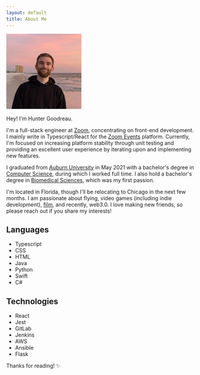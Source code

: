 ```yaml
---
layout: default
title: About Me
---
```


<img id="hunter-headshot" src="/assets/avi.jpeg" alt="Hunter Goodreau" title="Hunter Goodreau" width="200" height="200"/>

Hey! I'm Hunter Goodreau.

I'm a full-stack engineer at [Zoom](https://zoom.us), concentrating on front-end development. I mainly write in Typescript/React for the [Zoom Events](https://events.zoom.us) platform. Currently, I'm focused on increasing platform stability through unit testing and providing an excellent user experience by iterating upon and implementing new features.

I graduated from [Auburn University](https://www.auburn.edu/) in May 2021 with a bachelor's degree in [Computer Science](https://en.wikipedia.org/wiki/Computer_science), during which I worked full time. I also hold a bachelor's degree in [Biomedical Sciences](https://en.wikipedia.org/wiki/Biomedical_sciences), which was my first passion.

I'm located in Florida, though I'll be relocating to Chicago in the next few months. I am passionate about flying, video games (including indie development), [film](https://letterboxd.com/hgoood/), and recently, web3.0. I love making new friends, so please reach out if you share my interests!

## Languages

- Typescript
- CSS
- HTML
- Java
- Python
- Swift
- C#

## Technologies

- React
- Jest
- GitLab
- Jenkins
- AWS
- Ansible
- Flask

Thanks for reading! ✨
